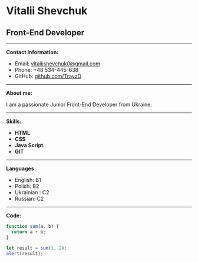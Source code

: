 # Vitalii Shevchuk
## Front-End Developer

---

**Contact Information:**
- Email: vitaliishevchuk0@gmail.com
- Phone: +48 534-445-638
- GitHub: [github.com/TrayzD](https://github.com/TrayzD)

---

**About me:**

I am a passionate Junior Front-End Developer from Ukraine. 

---

**Skills:**
- **HTML**
- **CSS**
- **Java Script**
- **GIT**


---
**Languages**
- English: B1
- Polish: B2
- Ukrainian : C2
- Russian: C2
---

**Code:**
```javascript
function sum(a, b) {
  return a + b;
}

let result = sum(1, 2);
alert(result);


